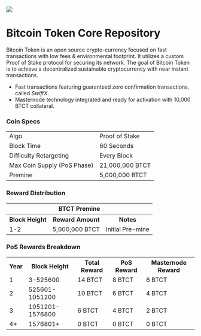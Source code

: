 <img src="https://github.com/bitcointokenbtct/Official-Images/blob/master/github-header1.jpg">

Bitcoin Token Core Repository
=====================================

Bitcoin Token is an open source crypto-currency focused on fast transactions with low fees & environmental footprint.  It utilizes a custom Proof of Stake protocol for securing its network. The goal of Bitcoin Token is to achieve a decentralized sustainable cryptocurrency with near instant transactions.

- Fast transactions featuring guaranteed zero confirmation transactions, called _SwiftX_.
- Masternode technology integrated and ready for activation with 10,000 BTCT collateral.

### Coin Specs
<table>
<tr><td>Algo</td><td>Proof of Stake</td></tr>
<tr><td>Block Time</td><td>60 Seconds</td></tr>
<tr><td>Difficulty Retargeting</td><td>Every Block</td></tr>
<tr><td>Max Coin Supply (PoS Phase)</td><td>21,000,000 BTCT</td></tr>
<tr><td>Premine</td><td>5,000,000 BTCT</td></tr>
</table>

### Reward Distribution

<table>
<th colspan=4>BTCT Premine</th>
<tr><th>Block Height</th><th>Reward Amount</th><th>Notes</th></tr>
<tr><td>1-2</td><td>5,000,000 BTCT</td><td>Initial Pre-mine</td></tr>
</table>

### PoS Rewards Breakdown

<table>
<th>Year</th><th>Block Height</th><th>Total Reward</th><th>PoS Reward</th><th>Masternode Reward</th>
<tr><td>1</td><td>3-525600</td><td>14 BTCT</td><td>8 BTCT</td><td>6 BTCT</td></tr>
<tr><td>2</td><td>525601-1051200</td><td>10 BTCT</td><td>6 BTCT</td><td>4 BTCT</td></tr>
<tr><td>3</td><td>1051201-1576800</td><td>6 BTCT</td><td>4 BTCT</td><td>2 BTCT</td></tr>
<tr><td>4+</td><td>1576801+</td><td>0 BTCT</td><td>0 BTCT</td><td>0 BTCT</td></tr>
</table>
